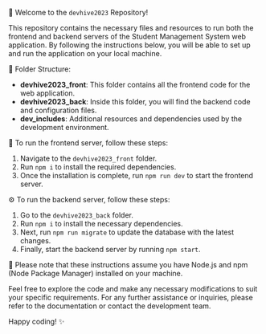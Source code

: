 📁 Welcome to the `devhive2023` Repository!

This repository contains the necessary files and resources to run both the frontend and backend servers of the Student Management System web application. By following the instructions below, you will be able to set up and run the application on your local machine.

📂 Folder Structure:
- **devhive2023_front**: This folder contains all the frontend code for the web application.
- **devhive2023_back**: Inside this folder, you will find the backend code and configuration files.
- **dev_includes**: Additional resources and dependencies used by the development environment.

🚀 To run the frontend server, follow these steps:
1. Navigate to the `devhive2023_front` folder.
2. Run `npm i` to install the required dependencies.
3. Once the installation is complete, run `npm run dev` to start the frontend server.

⚙️ To run the backend server, follow these steps:
1. Go to the `devhive2023_back` folder.
2. Run `npm i` to install the necessary dependencies.
3. Next, run `npm run migrate` to update the database with the latest changes.
4. Finally, start the backend server by running `npm start`.

📝 Please note that these instructions assume you have Node.js and npm (Node Package Manager) installed on your machine.

Feel free to explore the code and make any necessary modifications to suit your specific requirements. For any further assistance or inquiries, please refer to the documentation or contact the development team.

Happy coding! ✨
